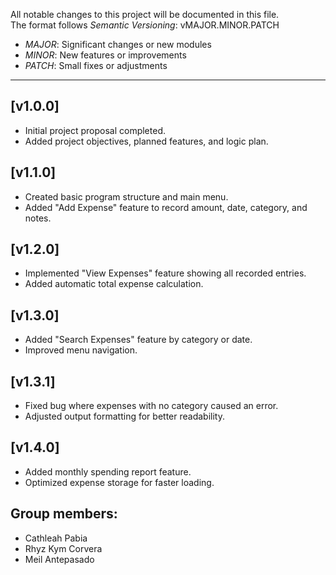 All notable changes to this project will be documented in this file.  
The format follows *Semantic Versioning*: vMAJOR.MINOR.PATCH  
- *MAJOR*: Significant changes or new modules  
- *MINOR*: New features or improvements  
- *PATCH*: Small fixes or adjustments  

---

## [v1.0.0] 
- Initial project proposal completed.
- Added project objectives, planned features, and logic plan.

## [v1.1.0] 
- Created basic program structure and main menu.
- Added "Add Expense" feature to record amount, date, category, and notes.

## [v1.2.0] 
- Implemented "View Expenses" feature showing all recorded entries.
- Added automatic total expense calculation.

## [v1.3.0]
- Added "Search Expenses" feature by category or date.
- Improved menu navigation.

## [v1.3.1] 
- Fixed bug where expenses with no category caused an error.
- Adjusted output formatting for better readability.

## [v1.4.0] 
- Added monthly spending report feature.
- Optimized expense storage for faster loading.

## Group members:
 - Cathleah Pabia
 - Rhyz Kym Corvera
 - Meil Antepasado
